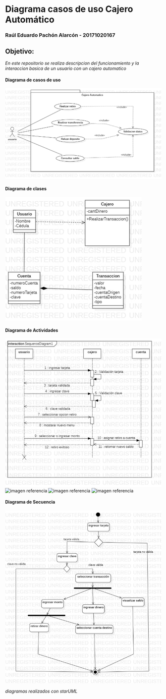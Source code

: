 #  Diagrama casos de uso Cajero Automático 

### Raúl Eduardo Pachón Alarcón - 20171020167 

## Objetivo: 

_En este repositorio se realiza descripcion del funcionamiento y la interaccion basica de un usuario con un cajero automatico_

#### Diagrama de casos de uso 

![imagen referencia](https://github.com/raulpachon/casos-de-uso-Cajero/blob/master/UseCaseCAJERO.jpg)

#### Diagrama de clases

![imagen referencia](https://github.com/raulpachon/casos-de-uso-Cajero/blob/master/diagrama_de_clases_Cajero.jpg)

#### Diagrama de Actividades

![imagen referencia](https://github.com/raulpachon/casos-de-uso-Cajero/blob/master/SequenceRetiro.jpg)
![imagen referencia](https://github.com/raulpachon/casos-de-uso-Cajero/blob/master/SequenceTransferencia.jpg)
![imagen referencia](https://github.com/raulpachon/casos-de-uso-Cajero/blob/master/SequenceDeposito.jpg)
![imagen referencia](https://github.com/raulpachon/casos-de-uso-Cajero/blob/master/SequenceConsulta.jpg)

#### Diagrama de Secuencia

![imagen referencia](https://github.com/raulpachon/casos-de-uso-Cajero/blob/master/diagramaActividad.jpg)

_diagramas realizados con starUML_
